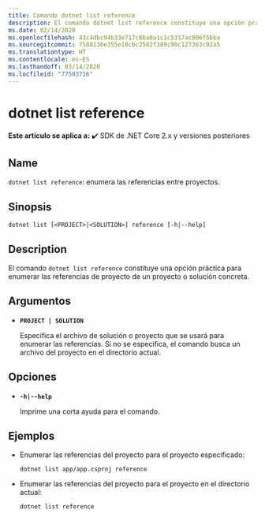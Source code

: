 ```yaml
---
title: Comando dotnet list reference
description: El comando dotnet list reference constituye una opción práctica para enumerar referencias entre proyectos.
ms.date: 02/14/2020
ms.openlocfilehash: 43c4dbc94b33e717c6ba0a1c1c5317ac006f5bba
ms.sourcegitcommit: 7588136e355e10cbc2582f389c90c127363c02a5
ms.translationtype: HT
ms.contentlocale: es-ES
ms.lasthandoff: 03/14/2020
ms.locfileid: "77503716"
---
```

# <a name="dotnet-list-reference"></a>dotnet list reference

**Este artículo se aplica a:** ✔️ SDK de .NET Core 2.x y versiones posteriores

## <a name="name"></a>Name

`dotnet list reference`: enumera las referencias entre proyectos.

## <a name="synopsis"></a>Sinopsis

`dotnet list [<PROJECT>|<SOLUTION>] reference [-h|--help]`

## <a name="description"></a>Description

El comando `dotnet list reference` constituye una opción práctica para enumerar las referencias de proyecto de un proyecto o solución concreta.

## <a name="arguments"></a>Argumentos

* **`PROJECT | SOLUTION`**

  Especifica el archivo de solución o proyecto que se usará para enumerar las referencias. Si no se especifica, el comando busca un archivo del proyecto en el directorio actual.

## <a name="options"></a>Opciones

* **`-h|--help`**

  Imprime una corta ayuda para el comando.

## <a name="examples"></a>Ejemplos

* Enumerar las referencias del proyecto para el proyecto especificado:

  ```dotnetcli
  dotnet list app/app.csproj reference
  ```

* Enumerar las referencias del proyecto para el proyecto en el directorio actual:

  ```dotnetcli
  dotnet list reference
  ```
